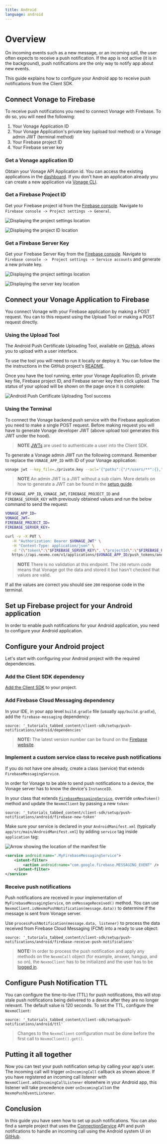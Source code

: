 ```yaml
---
title: Android
language: android
---
```


# Overview

On incoming events such as a new message, or an incoming call, the user often expects to receive a push notification. If the app is not active (it is in the background), push notifications are the only way to notify app about new events.

This guide explains how to configure your Android app to receive push notifications from the Client SDK.

## Connect Vonage to Firebase

To receive push notifications you need to connect Vonage with Firebase. To do so, you will need the following:

1. Your Vonage Application ID
1. Your Vonage Application's private key (upload tool method) or a Vonage admin JWT (terminal method)
1. Your Firebase project ID
1. Your Firebase server key

### Get a Vonage application ID

Obtain your Vonage API Application id. You can access the existing applications in the [dashboard](https://dashboard.nexmo.com/voice/your-applications). If you don't have an application already you can create a new application via [Vonage CLI](/client-sdk/setup/create-your-application).

### Get a Firebase Project ID

Get your Firebase project id from the [Firebase console](https://console.firebase.google.com/). Navigate to `Firebase console -> Project settings -> General`.

![Displaying the project settings location](/screenshots/setup/client-sdk/set-up-push-notifications/firebase-project-settings.png)

![Displaying the project ID location](/screenshots/setup/client-sdk/set-up-push-notifications/firebase-project-id.png)

### Get a Firebase Server Key

Get your Firebase Server Key from the [Firebase console](https://console.firebase.google.com/). Navigate to `Firebase console ->  Project settings -> Service accounts` and generate a new private key. 

![Displaying the project settings location](/screenshots/setup/client-sdk/set-up-push-notifications/firebase-project-settings.png)

![Displaying the server key location](/screenshots/setup/client-sdk/set-up-push-notifications/firebase-token.png)

## Connect your Vonage Application to Firebase

You connect Vonage with your Firebase application by making a POST request. You can to this request using the Upload Tool or making a POST request directly.

### Using the Upload Tool

The Android Push Certificate Uploading Tool, available on [GitHub](https://github.com/nexmo-community/android-push-uploader), allows you to upload with a user interface.

To use the tool you will need to run it locally or deploy it. You can follow the the instructions in the GitHub project's [README](https://github.com/nexmo-community/android-push-uploader#running-the-project). 

Once you have the tool running, enter your Vonage Application ID, private key file, Firebase project ID, and Firebase server key then click upload. The status of your upload will be shown on the page once it is complete:

![Android Push Certificate Uploading Tool success](/images/client-sdk/push-notifications/android-push-uploader-success.png)

### Using the Terminal

To connect the Vonage backend push service with the Firebase application you need to make a single POST request. Before making request you will have to generate Vonage developer JWT (above upload tool generates this JWT under the hood).

> **NOTE** [JWTs](https://jwt.io) are used to authenticate a user into the Client SDK.

To generate a Vonage admin JWT run the following command. Remember to replace the `VONAGE_APP_ID` with ID of your Vonage application:

```bash
vonage jwt --key_file=./private.key --acl='{"paths":{"/*/users/**":{},"/*/conversations/**":{},"/*/sessions/**":{},"/*/devices/**":{},"/*/image/**":{},"/*/media/**":{},"/*/applications/**":{},"/*/push/**":{},"/*/knocking/**":{},"/*/legs/**":{}}}' --app_id=VONAGE_APP_ID
```

> **NOTE** An admin JWT is a JWT without a sub claim. More details on how to generate a JWT can be found in the [setup guide](/tutorials/client-sdk-generate-test-credentials#generate-a-user-jwt).

Fill `VONAGE_APP_ID`, `VONAGE_JWT`, `FIREBASE_PROJECT_ID` and `FIREBASE_SERVER_KEY` with previously obtained values and run the below command to send the request:

```sh
VONAGE_APP_ID=
VONAGE_JWT=
FIREBASE_PROJECT_ID=
FIREBASE_SERVER_KEY=

curl -v -X PUT \
   -H "Authorization: Bearer $VONAGE_JWT" \
   -H "Content-Type: application/json" \
   -d "{\"token\":\"$FIREBASE_SERVER_KEY\", \"projectId\":\"$FIREBASE_PROJECT_ID\"}" \
   https://api.nexmo.com/v1/applications/$VONAGE_APP_ID/push_tokens/android  
```

> **NOTE** There is no validation at this endpoint. The `200` return code means that Vonage got the data and stored it but hasn't checked that values are valid.

If all the values are correct you should see `200` response code in the terminal.

## Set up Firebase project for your Android application

In order to enable push notifications for your Android application, you need to configure your Android application.

## Configure your Android project 

Let's start with configuring your Android project with the required dependencies.

### Add the Client SDK dependency

[Add the Client SDK](/client-sdk/setup/add-sdk-to-your-app/android) to your project.

### Add Firebase Cloud Messaging dependency

In your IDE, in your app level `build.gradle` file (usually `app/build.gradle`), add the `firebase-messaging` dependency:

```tabbed_content
source: '_tutorials_tabbed_content/client-sdk/setup/push-notifications/android/dependencies'
```

> **NOTE:** The latest version number can be found on the [Firebase website](https://firebase.google.com/docs/cloud-messaging/android/client#add_firebase_sdks_to_your_app).

### Implement a custom service class to receive push notifications

If you do not have one already, create a class (service) that extends `FirebaseMessagingService`. 

In order for Vonage to be able to send push notifications to a device, the Vonage server has to know the device's `InstanceID`.

In your class that extends [`FirebaseMessagingService`](https://firebase.google.com/docs/reference/android/com/google/firebase/messaging/FirebaseMessagingService),  override `onNewToken()` method and update the `NexmoClient` by passing a new `token`:

```tabbed_content
source: '_tutorials_tabbed_content/client-sdk/setup/push-notifications/android/firebase-new-token'
```

Make sure your service is declared in your `AndroidManifest.xml` (typically `app/src/main/AndroidManifest.xml`) by adding `service` tag inside `application` tag:

![Arrow showing the location of the manifest file](/screenshots/tutorials/client-sdk/android-shared/android-manifest-file.png)

```xml
<service android:name=".MyFirebaseMessagingService">
    <intent-filter>
        <action android:name="com.google.firebase.MESSAGING_EVENT" />
    </intent-filter>
</service>
```

### Receive push notifications

Push notifications are received in your implementation of `MyFirebaseMessagingService`, on `onMessageReceived()` method. You can use `NexmoClient.isNexmoPushNotification(message.data))` to determine if the message is sent from Vonage server.

Use `processPushNotification(message.data, listener)` to process the data received from Firebase Cloud Messaging (FCM) into a ready to use object:

```tabbed_content
source: '_tutorials_tabbed_content/client-sdk/setup/push-notifications/android/firebase-receive-push-notifications'
```

> **NOTE:** In order to process the push notification and apply any methods on the `NexmoCall` object (for example, answer, hangup, and so on), the `NexmoClient` has to be initialized and the user has to be [logged in](/client-sdk/getting-started/add-sdk-to-your-app/android).

## Configure Push Notification TTL

You can configure the time-to-live (TTL) for push notifications, this will stop stale push notifications being delivered to a device after they are no longer relevant. The default value is 120 seconds. To set the TTL, configure the `NexmoClient`:

```tabbed_content
source: '_tutorials_tabbed_content/client-sdk/setup/push-notifications/android/ttl'
```

> Changes to the `NexmoClient` configuration must be done before the first call to `NexmoClient().get()`.

## Putting it all together

Now you can test your push notification setup by calling your app's user. The incoming call will trigger `onIncomingCall` callback as shown above. If you have registered an incoming call listener with `NexmoClient.addIncomingCallListener` elsewhere in your Android app, this listener will take precedence over `onIncomingCall`on the `NexmoPushEventListener`. 

## Conclusion

In this guide you have seen how to set up push notifications. You can also find a sample project that uses the [ConnectionService](https://developer.android.com/reference/android/telecom/ConnectionService) API and push notifications to handle an incoming call using the Android system UI on [GitHub](https://github.com/Vonage-Community/sample-client_sdk-android-connection_service).